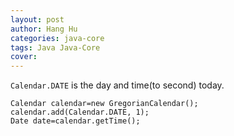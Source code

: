 ```yaml
---
layout: post
author: Hang Hu
categories: java-core
tags: Java Java-Core 
cover: 
---
```


`Calendar.DATE` is the day and time(to second) today.

```
Calendar calendar=new GregorianCalendar();
calendar.add(Calendar.DATE, 1);
Date date=calendar.getTime();
```
